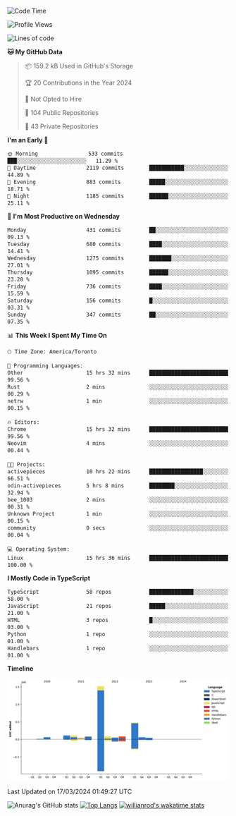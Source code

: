 <!--START_SECTION:waka-->
![Code Time](http://img.shields.io/badge/Code%20Time-1%2C309%20hrs%2029%20mins-blue)

![Profile Views](http://img.shields.io/badge/Profile%20Views-0-blue)

![Lines of code](https://img.shields.io/badge/From%20Hello%20World%20I%27ve%20Written-2.7%20million%20lines%20of%20code-blue)

**🐱 My GitHub Data** 

> 📦 159.2 kB Used in GitHub's Storage 
 > 
> 🏆 20 Contributions in the Year 2024
 > 
> 🚫 Not Opted to Hire
 > 
> 📜 104 Public Repositories 
 > 
> 🔑 43 Private Repositories 
 > 
**I'm an Early 🐤** 

```text
🌞 Morning                533 commits         ███░░░░░░░░░░░░░░░░░░░░░░   11.29 % 
🌆 Daytime                2119 commits        ███████████░░░░░░░░░░░░░░   44.89 % 
🌃 Evening                883 commits         █████░░░░░░░░░░░░░░░░░░░░   18.71 % 
🌙 Night                  1185 commits        ██████░░░░░░░░░░░░░░░░░░░   25.11 % 
```
📅 **I'm Most Productive on Wednesday** 

```text
Monday                   431 commits         ██░░░░░░░░░░░░░░░░░░░░░░░   09.13 % 
Tuesday                  680 commits         ████░░░░░░░░░░░░░░░░░░░░░   14.41 % 
Wednesday                1275 commits        ███████░░░░░░░░░░░░░░░░░░   27.01 % 
Thursday                 1095 commits        ██████░░░░░░░░░░░░░░░░░░░   23.20 % 
Friday                   736 commits         ████░░░░░░░░░░░░░░░░░░░░░   15.59 % 
Saturday                 156 commits         █░░░░░░░░░░░░░░░░░░░░░░░░   03.31 % 
Sunday                   347 commits         ██░░░░░░░░░░░░░░░░░░░░░░░   07.35 % 
```


📊 **This Week I Spent My Time On** 

```text
🕑︎ Time Zone: America/Toronto

💬 Programming Languages: 
Other                    15 hrs 32 mins      █████████████████████████   99.56 % 
Rust                     2 mins              ░░░░░░░░░░░░░░░░░░░░░░░░░   00.29 % 
netrw                    1 min               ░░░░░░░░░░░░░░░░░░░░░░░░░   00.15 % 

🔥 Editors: 
Chrome                   15 hrs 32 mins      █████████████████████████   99.56 % 
Neovim                   4 mins              ░░░░░░░░░░░░░░░░░░░░░░░░░   00.44 % 

🐱‍💻 Projects: 
activepieces             10 hrs 22 mins      █████████████████░░░░░░░░   66.51 % 
odin-activepieces        5 hrs 8 mins        ████████░░░░░░░░░░░░░░░░░   32.94 % 
bee_1003                 2 mins              ░░░░░░░░░░░░░░░░░░░░░░░░░   00.31 % 
Unknown Project          1 min               ░░░░░░░░░░░░░░░░░░░░░░░░░   00.15 % 
community                0 secs              ░░░░░░░░░░░░░░░░░░░░░░░░░   00.04 % 

💻 Operating System: 
Linux                    15 hrs 36 mins      █████████████████████████   100.00 % 
```

**I Mostly Code in TypeScript** 

```text
TypeScript               58 repos            ██████████████░░░░░░░░░░░   58.00 % 
JavaScript               21 repos            █████░░░░░░░░░░░░░░░░░░░░   21.00 % 
HTML                     3 repos             █░░░░░░░░░░░░░░░░░░░░░░░░   03.00 % 
Python                   1 repo              ░░░░░░░░░░░░░░░░░░░░░░░░░   01.00 % 
Handlebars               1 repo              ░░░░░░░░░░░░░░░░░░░░░░░░░   01.00 % 
```



**Timeline**

![Lines of Code chart](https://raw.githubusercontent.com/wise-introvert/wise-introvert/master/assets/bar_graph.png)


 Last Updated on 17/03/2024 01:49:27 UTC
<!--END_SECTION:waka-->

![Anurag's GitHub stats](https://github-readme-stats.vercel.app/api?username=wise-introvert&count_private=true&show_icons=true)
[![Top Langs](https://github-readme-stats.vercel.app/api/top-langs/?username=wise-introvert&langs_count=10)](https://github.com/anuraghazra/github-readme-stats)
[![willianrod's wakatime stats](https://github-readme-stats.vercel.app/api/wakatime?username=wiseintrovert)](https://github.com/anuraghazra/github-readme-stats)
